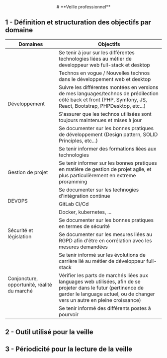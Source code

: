 <center># **Veille professionnel**</center>

## 1 - Définition et structuration des objectifs par domaine

<table>
  <thead>
    <tr>
      <th>Domaines</th>
      <th>Objectifs</th>
    </tr>
  </thead>
  <tbody>
    <tr>
      <td rowspan="6">Développement</td>
      <td>Se tenir à jour sur les différentes technologies liées au métier de developpeur web full-stack et desktop</td>
    </tr>
    <tr>
      <td>Technos en vogue / Nouvelles technos dans le développement web et desktop</td>
    </tr>
    <tr>
      <td>Suivre les différentes montées en versions de mes languages/technos de prédilection côté back et front (PHP, Symfony, JS, React, Bootstrap, PHPDesktop, etc...)</td>
    </tr>
    <tr>
      <td>S'assurer que les technos utilisées sont toujours maintenues et mises à jour</td>
    </tr>
    <tr>
      <td>Se documenter sur les bonnes pratiques de développement (Design pattern, SOLID Principles, etc...)</td>
    </tr>
    <tr>
      <td>Se tenir informer des formations liées aux technologies</td>
    </tr>
    <tr>
      <td>Gestion de projet</td>
      <td>Se tenir informer sur les bonnes pratiques en matière de gestion de projet agile, et plus particulièrement en extreme proramming</td>
    </tr>
    <tr>
      <td rowspan="3">DEVOPS</td>
      <td>Se documenter sur les technogies d'intégration continue</td>
    </tr>
    <tr>
      <td>GitLab Ci/Cd</td>
    </tr>
    <tr>
      <td>Docker, kubernetes, ...</td>
    </tr>
    <tr>
      <td rowspan="2">Sécurité et législation</td>
      <td>Se documenter sur les bonnes pratiques en termes de sécurité</td>
    </tr>
    <tr>
      <td>Se documenter sur les mesures liées au RGPD afin d'être en corrélation avec les mesures demandées</td>
    </tr>
    <tr>
      <td rowspan="3">Conjoncture, opportunité, réalité du marché</td>
      <td>Se tenir informé sur les évolutions de carrière lié au métier de développeur full-stack</td>
    </tr>
    <tr>
      <td>Vérifier les parts de marchés liées aux languages web utilisées, afin de se projeter dans le futur (pertinence de garder le language actuel, ou de changer vers un autre en pleine croissance)</td>
    </tr>
    <tr>
      <td>Se tenir informé des différents postes à pourvoir</td>
    </tr>
  </tbody>
</table>

## 2 - Outil utilisé pour la veille

## 3 - Périodicité pour la lecture de la veille

